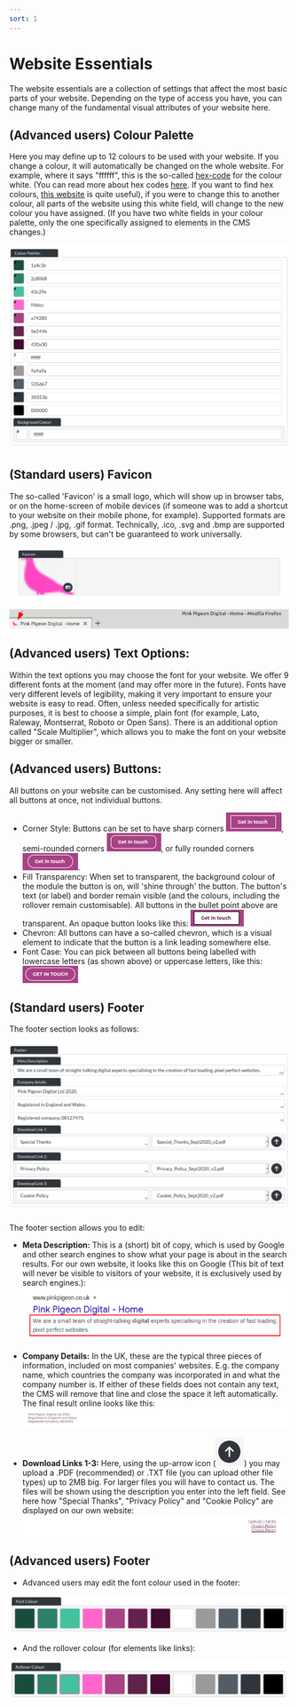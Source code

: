 ```yaml
---
sort: 1
---
```


# Website Essentials

The website essentials are a collection of settings that affect the most basic parts of your website. Depending on the type of access you have, you can change many of the fundamental visual attributes of your website here.

## (Advanced users) Colour Palette

Here you may define up to 12 colours to be used with your website. If you change a colour, it will automatically be changed on the whole website. For example, where it says "ffffff", this is the so-called [hex-code][hex] for the colour white. (You can read more about hex codes [here][hex]. If you want to find hex colours, [this website][hexweb] is quite useful), if you were to change this to another colour, all parts of the website using this white field, will change to the new colour you have assigned. (If you have two white fields in your colour palette, only the one specifically assigned to elements in the CMS changes.)

![Image of the colour palette within Essentials](https://raw.githubusercontent.com/pinkpigeondocs/Pink-Pigeon-Documentation/master/docs/4_Pages/images/essentials_colour_palette.png)

[hex]: https://en.wikipedia.org/wiki/Web_colors
[hexweb]: https://www.color-hex.com/

## (Standard users) Favicon

The so-called 'Favicon' is a small logo, which will show up in browser tabs, or on the home-screen of mobile devices (if someone was to add a shortcut to your website on their mobile phone, for example).
Supported formats are .png, .jpeg / .jpg, .gif format. Technically, .ico, .svg and .bmp are supported by some browsers, but can't be guaranteed to work universally.

![Image of favicon within Essentials](https://raw.githubusercontent.com/pinkpigeondocs/Pink-Pigeon-Documentation/master/docs/4_Pages/images/essentials_favicon.png)

![Image of favicon on a Firefox tab](https://raw.githubusercontent.com/pinkpigeondocs/Pink-Pigeon-Documentation/master/docs/4_Pages/images/pp_website_favicon.png)

## (Advanced users) Text Options:

Within the text options you may choose the font for your website. We offer 9 different fonts at the moment (and may offer more in the future). Fonts have very different levels of legibility, making it very important to ensure your website is easy to read. Often, unless needed specifically for artistic purposes, it is best to choose a simple, plain font (for example, Lato, Raleway, Montserrat, Roboto or Open Sans). There is an additional option called "Scale Multiplier", which allows you to make the font on your website bigger or smaller.

## (Advanced users) Buttons:

All buttons on your website can be customised. Any setting here will affect all buttons at once, not individual buttons.

- Corner Style: Buttons can be set to have sharp corners ![Image of a button with sharp corners](https://raw.githubusercontent.com/pinkpigeondocs/Pink-Pigeon-Documentation/master/docs/4_Pages/images/essentials_buttons_sharp_corners.png), semi-rounded corners ![Image of a button with slightly rounded corners](https://raw.githubusercontent.com/pinkpigeondocs/Pink-Pigeon-Documentation/master/docs/4_Pages/images/essentials_buttons_slightly_rounded_corners.png), or fully rounded corners ![Image of a button with fully rounded corners](https://raw.githubusercontent.com/pinkpigeondocs/Pink-Pigeon-Documentation/master/docs/4_Pages/images/essentials_buttons_more_rounded_corners.png).
- Fill Transparency: When set to transparent, the background colour of the module the button is on, will 'shine through' the button. The button's text (or label) and border remain visible (and the colours, including the rollover remain customisable). All buttons in the bullet point above are transparent. An opaque button looks like this: ![Image of an opaque button](https://raw.githubusercontent.com/pinkpigeondocs/Pink-Pigeon-Documentation/master/docs/4_Pages/images/essentials_buttons_opaque_button.png)
- Chevron: All buttons can have a so-called chevron, which is a visual element to indicate that the button is a link leading somewhere else.
- Font Case: You can pick between all buttons being labelled with lowercase letters (as shown above) or uppercase letters, like this: ![Image of an all caps button](https://raw.githubusercontent.com/pinkpigeondocs/Pink-Pigeon-Documentation/master/docs/4_Pages/images/essentials_buttons_allcaps.png)

## (Standard users) Footer

The footer section looks as follows:

![Image of the footer section within Essentials](https://raw.githubusercontent.com/pinkpigeondocs/Pink-Pigeon-Documentation/master/docs/4_Pages/images/essentials_footer.png)

The footer section allows you to edit:

- **Meta Description:** This is a (short) bit of copy, which is used by Google and other search engines to show what your page is about in the search results. For our own website, it looks like this on Google (This bit of text will never be visible to visitors of your website, it is exclusively used by search engines.): ![Image of meta description from the footer section within Essentials, on Google](https://raw.githubusercontent.com/pinkpigeondocs/Pink-Pigeon-Documentation/master/docs/4_Pages/images/essentials_footer_meta_description.png)


- **Company Details:** In the UK, these are the typical three pieces of information, included on most companies' websites. E.g. the company name, which countries the company was incorporated in and what the company number is. If either of these fields does not contain any text, the CMS will remove that line and close the space it left automatically. The final result online looks like this: ![Image of the company details section, within the footer section within Essentials, but on the pink pigeon website](https://raw.githubusercontent.com/pinkpigeondocs/Pink-Pigeon-Documentation/master/docs/4_Pages/images/essentials_footer_company_details_on_pp_website.png)


- **Download Links 1-3:** Here, using the up-arrow icon (![Image of the up-arrow for file uploads](https://raw.githubusercontent.com/pinkpigeondocs/Pink-Pigeon-Documentation/master/docs/common_elements_images/up_arrow_icon.png)) you may upload a .PDF (recommended) or .TXT file (you can upload other file types) up to 2MB big. For larger files you will have to contact us. The files will be shown using the description you enter into the left field. See here how "Special Thanks", "Privacy Policy" and "Cookie Policy" are displayed on our own website: ![Image of the download links section, within the footer section within Essentials, but on the pink pigeon website](https://raw.githubusercontent.com/pinkpigeondocs/Pink-Pigeon-Documentation/master/docs/4_Pages/images/essentials_footer_download_links_on_pp_website.png)

## (Advanced users) Footer

- Advanced users may edit the font colour used in the footer:

![Image of the footer section within Essentials, font colour](https://raw.githubusercontent.com/pinkpigeondocs/Pink-Pigeon-Documentation/master/docs/common_elements_images/font_colour.png)

- And the rollover colour (for elements like links):

![Image of the footer section within Essentials, rollover colour](https://raw.githubusercontent.com/pinkpigeondocs/Pink-Pigeon-Documentation/master/docs/common_elements_images/rollover_colour.png)
